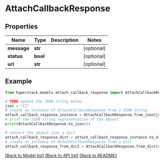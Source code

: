 # AttachCallbackResponse


## Properties

Name | Type | Description | Notes
------------ | ------------- | ------------- | -------------
**message** | **str** |  | [optional] 
**status** | **bool** |  | [optional] 
**url** | **str** |  | [optional] 

## Example

```python
from hyperstack.models.attach_callback_response import AttachCallbackResponse

# TODO update the JSON string below
json = "{}"
# create an instance of AttachCallbackResponse from a JSON string
attach_callback_response_instance = AttachCallbackResponse.from_json(json)
# print the JSON string representation of the object
print(AttachCallbackResponse.to_json())

# convert the object into a dict
attach_callback_response_dict = attach_callback_response_instance.to_dict()
# create an instance of AttachCallbackResponse from a dict
attach_callback_response_from_dict = AttachCallbackResponse.from_dict(attach_callback_response_dict)
```
[[Back to Model list]](../README.md#documentation-for-models) [[Back to API list]](../README.md#documentation-for-api-endpoints) [[Back to README]](../README.md)


